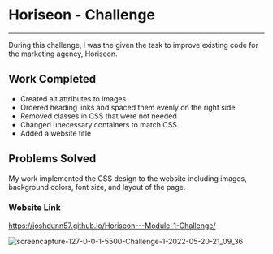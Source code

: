 # Horiseon - Challenge

***

During this challenge, I was the given the task to improve existing code for the marketing agency, Horiseon.

## Work Completed

* Created alt attributes to images
* Ordered heading links and spaced them evenly on the right side
* Removed classes in CSS that were not needed
* Changed unecessary containers to match CSS
* Added a website title

## Problems Solved

My work implemented the CSS design to the website including images, background colors, font size, and layout of the page.

### Website Link

https://joshdunn57.github.io/Horiseon---Module-1-Challenge/

![screencapture-127-0-0-1-5500-Challenge-1-2022-05-20-21_09_36](https://user-images.githubusercontent.com/105329236/169628660-b783e943-bb82-4352-895c-9cf8b7568d98.png)




